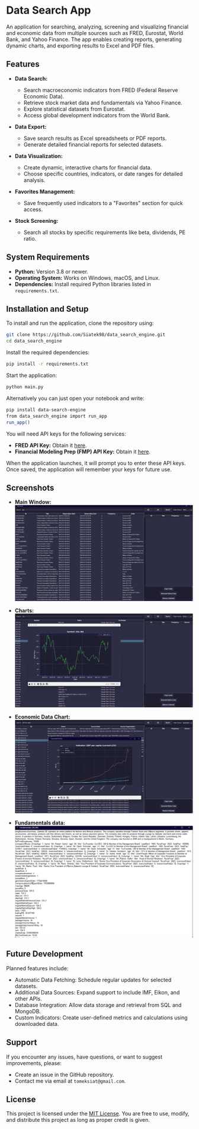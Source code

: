 # Data Search App

An application for searching, analyzing, screening and visualizing financial and economic data from multiple sources such as FRED, Eurostat, World Bank, and Yahoo Finance. The app enables creating reports, generating dynamic charts, and exporting results to Excel and PDF files.

## Features

- **Data Search:**
  - Search macroeconomic indicators from FRED (Federal Reserve Economic Data).
  - Retrieve stock market data and fundamentals via Yahoo Finance.
  - Explore statistical datasets from Eurostat.
  - Access global development indicators from the World Bank.

- **Data Export:**
  - Save search results as Excel spreadsheets or PDF reports.
  - Generate detailed financial reports for selected datasets.

- **Data Visualization:**
  - Create dynamic, interactive charts for financial data.
  - Choose specific countries, indicators, or date ranges for detailed analysis.

- **Favorites Management:**
  - Save frequently used indicators to a "Favorites" section for quick access.

- **Stock Screening:**
  - Search all stocks by specific requirements like beta, dividends, PE ratio.

## System Requirements

- **Python:** Version 3.8 or newer.
- **Operating System:** Works on Windows, macOS, and Linux.
- **Dependencies:** Install required Python libraries listed in `requirements.txt`.

## Installation and Setup

To install and run the application, clone the repository using:
```bash
git clone https://github.com/Siatek98/data_search_engine.git
cd data_search_engine
```
Install the required dependencies:
```bash
pip install -r requirements.txt
```
Start the application:
```bash
python main.py
```
Alternatively you can just open your notebook and write:
```bash
pip install data-search-engine
from data_search_engine import run_app
run_app()
```
You will need API keys for the following services:

- **FRED API Key:** Obtain it [here](https://fred.stlouisfed.org/docs/api/fred/).
- **Financial Modeling Prep (FMP) API Key:** Obtain it [here](https://financialmodelingprep.com/developer).

When the application launches, it will prompt you to enter these API keys. Once saved, the application will remember your keys for future use.

## Screenshots

- **Main Window:**
  ![Main Window](https://github.com/Siatek98/data_search_engine/blob/main/screenshots/Screenshot_01.png)

- **Charts:**
  ![Stock Chart](https://github.com/Siatek98/data_search_engine/blob/main/screenshots/Screenshot_02.png)

- **Economic Data Chart:**
  ![WB Chart](https://github.com/Siatek98/data_search_engine/blob/main/screenshots/Screenshot_03.png)
  
- **Fundamentals data:**
  ![WB Chart](https://github.com/Siatek98/data_search_engine/blob/main/screenshots/Screenshot_04.png)

## Future Development

Planned features include:

- Automatic Data Fetching: Schedule regular updates for selected datasets.
- Additional Data Sources: Expand support to include IMF, Eikon, and other APIs.
- Database Integration: Allow data storage and retrieval from SQL and MongoDB.
- Custom Indicators: Create user-defined metrics and calculations using downloaded data.

## Support

If you encounter any issues, have questions, or want to suggest improvements, please:

- Create an issue in the GitHub repository.
- Contact me via email at `tomeksiat@gmail.com`.

## License

This project is licensed under the [MIT License](https://opensource.org/licenses/MIT). You are free to use, modify, and distribute this project as long as proper credit is given.

